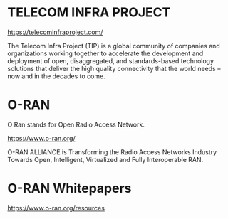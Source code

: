 # TELECOM INFRA PROJECT

https://telecominfraproject.com/

The Telecom Infra Project (TIP) is a global community of companies and organizations working together to accelerate the development and deployment of open, disaggregated, and standards-based technology solutions that deliver the high quality connectivity that the world needs – now and in the decades to come.

# O-RAN

O Ran stands for Open Radio Access Network.

https://www.o-ran.org/

O-RAN ALLIANCE is Transforming the Radio Access Networks Industry Towards Open, Intelligent, Virtualized and Fully Interoperable RAN.

# O-RAN Whitepapers

https://www.o-ran.org/resources